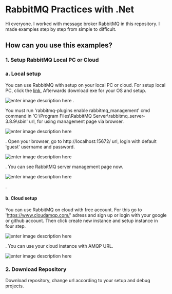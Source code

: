 # RabbitMQ Practices with .Net

Hi everyone. I worked with message broker RabbitMQ in this repository. I made examples step by step from simple to difficult. 


## How can you use this examples?


### 1. Setup RabbitMQ Local PC or Cloud

### a. Local setup

You can use RabbitMQ with setup on your local PC or cloud. For setup local PC, click the [link](https://www.rabbitmq.com/download.html), Afterwards download exe for your OS  and setup.

![enter image description here](https://i.ibb.co/fnsbwsh/Rabbit-MQDownload.png)
.


You must run 'rabbitmq-plugins enable rabbitmq_management' cmd command in 'C:\Program Files\RabbitMQ Server\rabbitmq_server-3.8.9\sbin' url, for using management page via browser.


![enter image description here](https://i.ibb.co/HPF5Spc/cmd.png)

.
Open your browser, go to http://localhost:15672/ url, login with default 'guest' username and password.


![enter image description here](https://i.ibb.co/JsGWzSZ/loginpage.png)

.
You can see RabbitMQ server management page now.


![enter image description here](https://i.ibb.co/hLWtbxW/localmanagement-Page.png)

.

#### b. Cloud setup

You can use RabbitMQ on cloud with free account. For this go to 'https://www.cloudamqp.com/' adress and sign up or login with your google or github account. Then click create new instance and setup instance in four step.


![enter image description here](https://i.ibb.co/ZMWfGhj/cloud-Create.png)


.
You can use your cloud instance with AMQP URL.

![enter image description here](https://i.ibb.co/v482SYH/clouddetail.png)



### 2. Download Repository
Download repository, change url according to your setup and debug projects.
